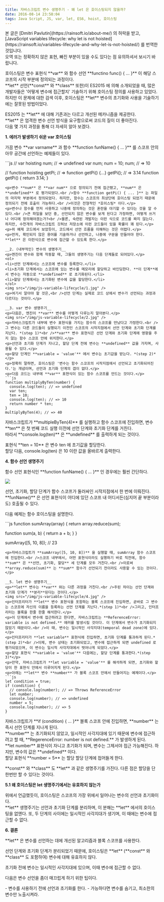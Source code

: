 ```yaml
---
title: 자바스크립트 변수 생명주기 - 왜 let 은 호이스팅되지 않을까?
date: 2016-08-14 23:58:04
tags: Java Script, JS, var, let, ES6, hoist, 호이스팅
---
```

<p>본 글은 [Dmitri Pavlutin](https://rainsoft.io/about-me/) 의 허락을 받고, [JavaScript variables lifecycle: why let is not hoisted](https://rainsoft.io/variables-lifecycle-and-why-let-is-not-hoisted/) 를 번역한 것입니다.<br />오역 또는 정확하지 않은 표현, 빠진 부분이 있을 수도 있다는 점 유의하셔서 보시기 바랍니다.</p>
<p>호이스팅은 변수 표현식 **var** 와 함수 선언 **functino func() { ... }** 이 해당 스코프의 시작 부분에 정의되는 과정이다.<br />**let** 선언(**const** 와 **class** 또한)이 ES2015 에 의해 소개되었을 때, 많은 개발자들은 '어떻게 변수에 접근할지' 기술하기 위해 호이스팅 정의를 사용하고 있었다.<br />하지만 이 문제에 대한 검색 이후, 호이스팅은 **let** 변수의 초기화와 사용을 기술하기에는 잘못된 방법이었다.</p>
<p>ES2015 는 **let** 에 대해 기존과는 다르고 개선된 메카니즘을 제공한다.<br />**let** 은 엄격한 변수 선언 방식을 요구함으로써 코드의 질이 더 좋아진다.<br />다음 몇 가지 과정을 통해 더 자세히 알아 보겠다.</p>

__1. 에러가 발생하기 쉬운 var 호이스팅__
<p>가끔 변수 **var varname** 과 함수 **function funName() { ... }** 를 스코프 안의 아무 공간에 선언하는 예제들이 있다.</p>
```js
// var hoisting
num; // => undefined
var num;
num = 10;
num; // => 10

// function hoisting
getPi; // => function getPi() {...}
getPi(); // => 3.14
function getPi() {
  return 3.14;
}
```
<p>변수 **num** 은 **var num** 으로 정의되기 전에 접근됐고, **num** 은 **undefined** 로 평가되었다.<br />함수 **function getPi() { ... }** 는 파일의 마지막 부분에서 정의되었다. 하지만, 함수는 스코프의 최상단에 호이스팅 되었기 때문에 정의되기 전에 호출이 가능하다.<br />이것은 전형적인 *호이스팅* 이다.</p>
<p>변수나 함수를 먼저 사용하고 나중에 정의하는 것은 혼란을 야기할 수 있다는 것을 알 수 있다.<br />큰 파일을 보던 중, 선언되지 않은 변수를 보게 된다고 가정하면, 어떻게 쓰거나 어디에 정의해야겠는가?<br />물론, 숙련된 개발자는 이런 식으로 코드를 짜지 않는다. 하지만, 수천개의 자바스크립트 깃허브 저장소에 이런 코드들이 있을 확률이 꽤 된다.</p>
<p>위 예제 코드에서 보았듯이, 코드에서 선언 흐름을 이해하는 것은 어렵다.</p>
<p>먼저, 확인되지 않은 용어를 기술하거나 선언하고, 나중에 구문을 만들어야 한다. **let** 은 이런식으로 변수에 접근할 수 있도록 한다.</p>

__2. (내부적인) 변수의 생명주기__
<p>엔진이 변수와 함께 작동할 때, 그들의 생명주기는 다음 단계들로 되어있다.</p>
<ol>
<li>선언 단계에서는 스코프에 변수를 등록한다.</li>
<li>초기화 단계에서는 스코프에 있는 변수를 메모리에 할당하고 바인딩한다. **이 단계**에서 변수는 자동으로 **undefined** 로 초기화된다.</li>
<li>할당 단계에서는 초기화된 변수에 값을 할당한다.</li>
</ol>
<img src="/img/js-variable-lifecycle/1.jpg" />
<p>여기서 알아야 할 것은,<br />선언 단계는 실제로 코드 상에서 변수가 선언되는 과정과 다르다는 것이다.</p>

__3. var 변수 생명주기__
<p>다음은, 엔진이 **var** 변수를 어떻게 다루는지 알아본다.</p>
<img src="/img/js-variable-lifecycle/2.jpg" />
<p>자바스크립트가 내부에 변수 표현식을 가지는 함수의 스코프를 만났다고 가정한다.<br />그 변수는 다른 코드들이 실행되기 이전인 스코프의 시작지점에서 선언 단계와 초기화 단계를 지난다. *(step 1)*<br />**var** 변수 표현식은 선언 단계와 초기화 단계에 영향을 주지 않는 함수 스코프 안에 위치한다.</p>
<p>선언과 초기화 단계가 지나고, 할당 단계 전에 변수는 **undefined** 값을 가지며, 사용될 수 있다.</p>
<p>할당 단계인 **variable = 'value'** 에서 변수는 초기값을 받는다. *(step 2)*</p>
<p>정확히 말하면, 호이스팅은 '변수는 함수 스코프의 시작지점에서 선언되고 초기화되어진다.'는 개념이며, 선언과 초기화 단계의 갭이 없다.</p>
<p>다음 코드는 내부에 **var** 표현식이 있는 함수 스코프를 만드는 것이다.</p>
```js
function multiplyByTen(number) {
  console.log(ten); // => undefined
  var ten;
  ten = 10;
  console.log(ten); // => 10
  return number * ten;
}
multiplyByTen(4); // => 40
```
<p>자바스크립트가 **multipleByTen(4)** 를 실행하고 함수 스코프에 진입하면, 변수 **ten** 은 첫 번째 코드 실행 이전에 선언 단계와 초기화 단계를 거친다.<br />따라서 **console.log(ten)** 은 **undefined** 를 출력하게 되는 것이다.</p>
<p>표현식 **ten = 10** 은 변수 ten 에 초기값을 할당한다.<br />할당 다음, console.log(ten) 은 10 이란 값을 올바르게 출력한다.</p>

__4. 함수 선언 생명주기__
<p>함수 선언 표현식인 **function funName() { ... }** 인 경우에는 훨씬 간단하다.</p>
<img src="/img/js-variable-lifecycle/3.jpg" />
<p>선언, 초기화, 할당 단계가 함수 스코프가 둘러싸인 시작지점에서 한 번에 이뤄진다.<br />**funName()** 은 선언 표현식이 어디에 있던 스코프 내 어디서든(심지어 끝 부분이라도) 호출될 수 있다.</p>
<p>다음 예제는 함수 호이스팅을 설명한다.</p>
```js
function sumArray(array) {
  return array.reduce(sum);

  function sum(a, b) {
    return a + b;
  }
}

sumArray([5, 10, 8]); // 23
```
<p>자바스크립트가 **sumArray([5, 10, 8])** 을 실행할 때, sumArray 함수 스코프에 진입한다.<br />스코프 내부에서, 어떤 표현식이라도 실행하기 바로 직전에, 함수 **sum** 은 **선언, 초기화, 할당** 세 단계를 모두 거친다.<br />이로써 **array.reduce(sum)** 는 **sum** 함수가 선언되기 전이라도 사용할 수 있는 것이다.</p>

__5. let 변수 생명주기__
<p>**let** 변수는 **var** 와는 다른 과정을 거친다.<br />주된 차이는 선언 단계와 초기화 단계가 **분리**된다는 것이다.</p>
<img src="/img/js-variable-lifecycle/4.jpg" />
<p>인터프리터가 **let** 변수 표현식을 포함하는 블록 스코프에 진입하면, 곧바로 그 변수는 스코프에 자신의 이름을 등록하는 선언 단계를 지난다.*(step 1)*<br />그리고, 인터프리터는 블록을 한줄 한줄 해석한다.</p>
<p>이 단계에서 변수에 접근하려고 한다면, 자바스크립트는 **ReferenceError: variable is not defined.** 에러를 발생시킬 것이다. 이 단계에서 변수가 초기화되지 않았기 때문이다.<br />이 때, 변수는 일시적인 사각지대(temporal dead zone)에 있다.</p>
<p>인터프리터가 **let variable** 표현식에 진입하면, 초기화 단계를 통과하게 된다.*(step 2)*<br />이제, 변수 상태는 초기화되었고, 변수에 접근하게 되면 undefined 로 평가되었으며, 이 변수는 일시적 사각지대에서 벗어나게 되었다.</p>
<p>할당 표현식 **variable = 'value'** 다음에는, 할당 단계를 통과한다.*(step 3)*</p>
<p>만약, 자바스크립트가 **let variable = 'value'** 를 해석하게 되면, 초기화와 할당이 한 표현식 안에서 이루어지게 된다.</p>
<p>아래는 **let** 변수 **number** 가 블록 스코프 안에서 만들어지는 예제이다.</p>
```js
let condition = true;
if (condition) {
  // console.log(number); // => Throws ReferenceError
  let number;
  console.log(number); // => undefined
  number = 5;
  console.log(number); // => 5
}
```
<p>자바스크립트가 **if (condition) { ... }** 블록 스코프 안에 진입하면, **number** 는 즉시 선언 단계를 지나게 된다.<br />**number** 는 초기화되지 않았고, 일시적인 사각지대에 있기 때문에 변수에 접근하려고 할 때, **RegerenceError: number is not defined.** 가 발생하게 된다.<br />**let number** 표현식이 자니고 초기화가 되며, 변수는 그제서야 접근 가능해진다. 하지만, 변수의 값은 **undefined** 이다.<br />할당 표현식 **number = 5** 는 할당 할당 단계에 접어들게 한다.</p>
<p>**const** 와 **class** 도 **let** 과 같은 생명주기를 가진다. 다른 점은 할당을 단 한번만 할 수 있다는 것이다.</p>

__5.1 왜 호이스팅은 let 생명주기에서는 유효하지 않는가__
<p>위에서 언급했듯이, 호이스팅은 스코프의 가장 위에서 일어나는 변수의 선언과 초기화이다.<br />**let** 생명주기는 선언과 초기화 단계를 분리하며, 이 분해는 **let** 에서의 호이스팅을 없앤다. 또, 두 단계의 사이에는 일시적인 사각지대가 생기며, 이 때에는 변수에 접근할 수 없다.</p>

__6. 결론__
<p>**let** 은 변수를 선언하는 데에 개선된 알고리즘과 블록 스코프를 사용한다.</p>
<p>선언 단계와 초기화 단계가 분리되었기 때문에, 호이스팅은 **let** (**const** 와 **class** 도 포함하여) 변수에 대해 유효하지 않다.</p>
<p>초기화 전에 변수는 일시적인 사각지대에 있으며, 이때 변수에 접근할 수 없다.</p>
<p>다음은 변수 선언을 좀더 매끄럽게 하기 위한 팁이다.</p>
- 변수를 사용하기 전에 선언과 초기화를 한다.
- 가능하다면 변수를 숨기고, 최소한의 변수만 노출시켜라.

